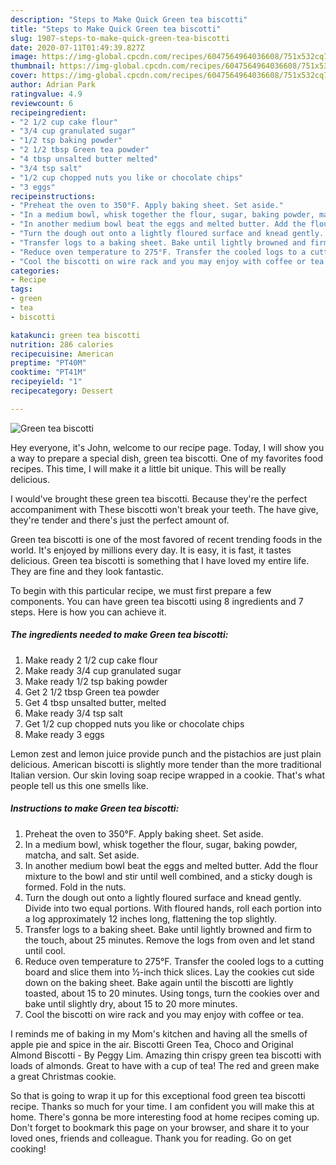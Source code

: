 ```yaml
---
description: "Steps to Make Quick Green tea biscotti"
title: "Steps to Make Quick Green tea biscotti"
slug: 1907-steps-to-make-quick-green-tea-biscotti
date: 2020-07-11T01:49:39.827Z
image: https://img-global.cpcdn.com/recipes/6047564964036608/751x532cq70/green-tea-biscotti-recipe-main-photo.jpg
thumbnail: https://img-global.cpcdn.com/recipes/6047564964036608/751x532cq70/green-tea-biscotti-recipe-main-photo.jpg
cover: https://img-global.cpcdn.com/recipes/6047564964036608/751x532cq70/green-tea-biscotti-recipe-main-photo.jpg
author: Adrian Park
ratingvalue: 4.9
reviewcount: 6
recipeingredient:
- "2 1/2 cup cake flour"
- "3/4 cup granulated sugar"
- "1/2 tsp baking powder"
- "2 1/2 tbsp Green tea powder"
- "4 tbsp unsalted butter melted"
- "3/4 tsp salt"
- "1/2 cup chopped nuts you like or chocolate chips"
- "3 eggs"
recipeinstructions:
- "Preheat the oven to 350°F. Apply baking sheet. Set aside."
- "In a medium bowl, whisk together the flour, sugar, baking powder, matcha, and salt. Set aside."
- "In another medium bowl beat the eggs and melted butter. Add the flour mixture to the bowl and stir until well combined, and a sticky dough is formed. Fold in the nuts."
- "Turn the dough out onto a lightly floured surface and knead gently. Divide into two equal portions. With floured hands, roll each portion into a log approximately 12 inches long, flattening the top slightly."
- "Transfer logs to a baking sheet. Bake until lightly browned and firm to the touch, about 25 minutes. Remove the logs from oven and let stand until cool."
- "Reduce oven temperature to 275°F. Transfer the cooled logs to a cutting board and slice them into ½-inch thick slices. Lay the cookies cut side down on the baking sheet. Bake again until the biscotti are lightly toasted, about 15 to 20 minutes. Using tongs, turn the cookies over and bake until slightly dry, about 15 to 20 more minutes."
- "Cool the biscotti on wire rack and you may enjoy with coffee or tea."
categories:
- Recipe
tags:
- green
- tea
- biscotti

katakunci: green tea biscotti 
nutrition: 286 calories
recipecuisine: American
preptime: "PT40M"
cooktime: "PT41M"
recipeyield: "1"
recipecategory: Dessert

---
```



![Green tea biscotti](https://img-global.cpcdn.com/recipes/6047564964036608/751x532cq70/green-tea-biscotti-recipe-main-photo.jpg)

Hey everyone, it's John, welcome to our recipe page. Today, I will show you a way to prepare a special dish, green tea biscotti. One of my favorites food recipes. This time, I will make it a little bit unique. This will be really delicious.

I would&#39;ve brought these green tea biscotti. Because they&#39;re the perfect accompaniment with These biscotti won&#39;t break your teeth. The have give, they&#39;re tender and there&#39;s just the perfect amount of.

Green tea biscotti is one of the most favored of recent trending foods in the world. It's enjoyed by millions every day. It is easy, it is fast, it tastes delicious. Green tea biscotti is something that I have loved my entire life. They are fine and they look fantastic.


To begin with this particular recipe, we must first prepare a few components. You can have green tea biscotti using 8 ingredients and 7 steps. Here is how you can achieve it.

<!--inarticleads1-->

##### The ingredients needed to make Green tea biscotti:

1. Make ready 2 1/2 cup cake flour
1. Make ready 3/4 cup granulated sugar
1. Make ready 1/2 tsp baking powder
1. Get 2 1/2 tbsp Green tea powder
1. Get 4 tbsp unsalted butter, melted
1. Make ready 3/4 tsp salt
1. Get 1/2 cup chopped nuts you like or chocolate chips
1. Make ready 3 eggs


Lemon zest and lemon juice provide punch and the pistachios are just plain delicious. American biscotti is slightly more tender than the more traditional Italian version. Our skin loving soap recipe wrapped in a cookie. That&#39;s what people tell us this one smells like. 

<!--inarticleads2-->

##### Instructions to make Green tea biscotti:

1. Preheat the oven to 350°F. Apply baking sheet. Set aside.
1. In a medium bowl, whisk together the flour, sugar, baking powder, matcha, and salt. Set aside.
1. In another medium bowl beat the eggs and melted butter. Add the flour mixture to the bowl and stir until well combined, and a sticky dough is formed. Fold in the nuts.
1. Turn the dough out onto a lightly floured surface and knead gently. Divide into two equal portions. With floured hands, roll each portion into a log approximately 12 inches long, flattening the top slightly.
1. Transfer logs to a baking sheet. Bake until lightly browned and firm to the touch, about 25 minutes. Remove the logs from oven and let stand until cool.
1. Reduce oven temperature to 275°F. Transfer the cooled logs to a cutting board and slice them into ½-inch thick slices. Lay the cookies cut side down on the baking sheet. Bake again until the biscotti are lightly toasted, about 15 to 20 minutes. Using tongs, turn the cookies over and bake until slightly dry, about 15 to 20 more minutes.
1. Cool the biscotti on wire rack and you may enjoy with coffee or tea.


I reminds me of baking in my Mom&#39;s kitchen and having all the smells of apple pie and spice in the air. Biscotti Green Tea, Choco and Original Almond Biscotti - By Peggy Lim. Amazing thin crispy green tea biscotti with loads of almonds. Great to have with a cup of tea! The red and green make a great Christmas cookie. 

So that is going to wrap it up for this exceptional food green tea biscotti recipe. Thanks so much for your time. I am confident you will make this at home. There's gonna be more interesting food at home recipes coming up. Don't forget to bookmark this page on your browser, and share it to your loved ones, friends and colleague. Thank you for reading. Go on get cooking!
